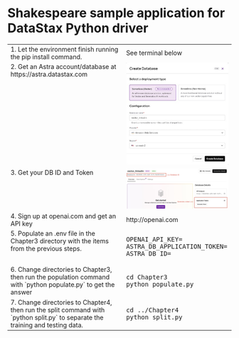 # Shakespeare sample application for DataStax Python driver

<table>
<tr>
<td> 1. Let the environment finish running the pip install command.
</td>
<td> See terminal below
</td>
</tr>

<tr>
<td valign=top> 2. Get an Astra account/database at https://astra.datastax.com
</td>
<td> <img src="img/CreateDatabase.jpg" width=250>
</td>
</tr>

<tr>
<td valign=top> 3. Get your DB ID and Token
</td>
<td> <img src="img/ID_and_Token.jpg" width=250>
</td>
</tr>

<tr>
<td valign=top> 4. Sign up at openai.com and get an API key
</td>
<td> http://openai.com
</td>
</tr>

<tr>
<td valign=top> 5. Populate an .env file in the Chapter3 directory with the items from the previous steps.
</td>
<td> <pre>
OPENAI_API_KEY=<key>
ASTRA_DB_APPLICATION_TOKEN=<token>
ASTRA_DB_ID=<id>
</pre>
</td>
</tr>

<tr>
<td valign=top> 6. Change directories to Chapter3, then run the population command with `python populate.py` to get the answer
</td>
<td> <pre>
cd Chapter3
python populate.py
</pre>
</td>
</tr>
<tr>
<td valign=top> 7. Change directories to Chapter4, then run the split command with `python split.py` to separate the training and testing data.
</td>
<td> <pre>
cd ../Chapter4
python split.py
</pre>
</td>
</tr>
</table>
